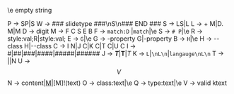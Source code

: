 \e empty string

P -> SP|S
W -> ### slidetype ###\nS\n### END ###
S -> LS|L
L -> + M|D. M|M
D -> digit
M -> F C S E B
F -> `match:D` |`match`|\e
S -> `# P`|\e
R -> style:val;R|style:val;
E -> `G`|\e
G -> -property G|-property
B -> `H`|\e
H -> --class H|--class
C -> I N|J C|K C|T C|U C
I -> #|##|###|####|#####|######
J -> ***T***|**T**|*T*
K -> `L`|```\nL\n```|```langauge\nL\n```
T -> <span MO>|<frag MQ>|N
U -> $$V$$
N -> content|[M](text)|[M]!(text)
O ->  class:text|\e
Q ->  type:text|\e
V -> valid ktext
